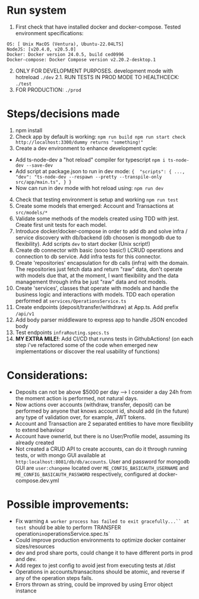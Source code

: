 # Run system
1. First check that have installed docker and docker-compose. Tested environment specifications:
```
OS: [ Unix MacOS (Ventura), Ubuntu-22.04LTS]
NodeJS: [v20.4.0, v20.5.0]
Docker: Docker version 24.0.5, build ced0996
Docker-compose: Docker Compose version v2.20.2-desktop.1
```
2. ONLY FOR DEVELOPMENT PURPOSES. development mode with hotreload `./dev`
2.1. RUN TESTS IN PROD MODE TO HEALTHCECK: `./test`
3. FOR PRODUCTION: `./prod`

# Steps/decisions made 
1. npm install
2. Check app by default is working:
`
npm run build
npm run start
check http://localhost:3300/dummy returns "something!"
` 
3. Create a dev environment to enhance development cycle:
- Add ts-node-dev a "hot reload" compiler for typescript
`
npm i ts-node-dev --save-dev 
`
- Add script at package.json to run in dev mode:
`
{ 
    "scripts": {
        ...,
        "dev": "ts-node-dev --respawn --pretty --transpile-only src/app/main.ts",
    }
}
`
- Now can run in dev mode with hot reload using: `npm run dev`
4. Check that testing environment is setup and working `npm run test`
5. Create some models that emerged: Account and Transactions at `src/models/*`
6. Validate some methods of the models created using TDD with jest. Create first unit tests for each model.
7. Introduce docker/docker-compose in order to add db and solve infra / service discovery with db/backend (db choosen is mongodb due to flexibility). Add scripts `dev` to start docker (Unix script!)
8. Create db connector with basic (sooo basic!) LCRUD operations and connection to db service. Add infra tests for this connector.
9. Create 'repositories' encapsulation for db calls (infra) with the domain. The repositories just fetch data and return "raw" data, don't operate with models due that, at the moment, I want flexibility and the data management through infra be just "raw" data and not models.
10. Create 'services', classes that operate with models and handle the business logic and interactions with models. TDD each operation performed at `services/OperationsService.ts`
11. Create endpoints (deposit/transfer/withdraw) at App.ts. Add prefix `/api/v1`
12. Add body parser middleware to express app to handle JSON encoded body
13. Test endpoints `infraRouting.specs.ts`
14. **MY EXTRA MILE!**: Add CI/CD that runns tests in GithubActions!
(on each step i've refactored some of the code when emerged new implementations or discover the real usability of functions)


# Considerations:
- Deposits can not be above $5000 per day --> I consider a day 24h from the moment action is performed, not natural days.
- Now actions over accounts (withdraw, transfer, deposit) can be performed by anyone that knows account id, should add (in the future) any type of validation over, for example, JWT tokens.
- Account and Transaction are 2 separated entities to have more flexibility to extend behaviour
- Account have ownerId, but there is no User/Profile model, assuming its already created
- Not created a CRUD API to create accounts, can do it through running tests, or with mongo GUI available at `http:localhost:8081/db/db/accounts`. User and password for mongodb GUI are
`user:changeme` located over `ME_CONFIG_BASICAUTH_USERNAME` and `ME_CONFIG_BASICAUTH_PASSWORD` respectively, configured at docker-compose.dev.yml

# Possible improvements:
- Fix warning `A worker process has failed to exit gracefully...`` at test `should be able to perform TRANSFER operation` in `operationsService.spec.ts`
- Could improve production environments to optimize docker container sizes/resources
- dev and prod share ports, could change it to have different ports in prod and dev.
- Add regex to jest config to avoid jest from executing tests at /dist
- Operations in accounts/transacitons should be atomic, and reverse if any of the operation steps fails.
- Errors thrown as string, could be improved by using Error object instance